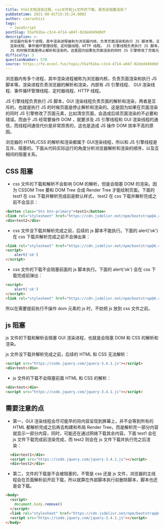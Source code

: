 ```yaml
---
title: html文档渲染过程，css文件和js文件的下载，是否会阻塞渲染？
pubDatetime: 2021-08-01T15:35:24.000Z
author: caorushizi
tags:
  - JavaScript
postSlug: 55af61ba-c3c4-4714-a047-02dedd49d0df
description: >-
  浏览器内有多个进程，其中渲染进程被称为浏览器内核，负责页面渲染和执行 JS 脚本等。渲染进程负责浏览器的解析和渲染，内部有 JS 引擎线程、 GUI
  渲染线程、事件循环管理线程、定时器线程、HTTP 线程。 JS 引擎线程负责执行 JS 脚本，GUI 渲染线程负责页面的解析和渲染，两者是互斥的，也就是执行
  JS 的时候页面是停止解析和渲染的。这是因为如果在页面渲染的同时 JS 引擎修改了页面元素，
difficulty: 3
questionNumber: 570
source: https://fe.ecool.fun/topic/55af61ba-c3c4-4714-a047-02dedd49d0df
---
```


浏览器内有多个进程，其中渲染进程被称为浏览器内核，负责页面渲染和执行 JS 脚本等。渲染进程负责浏览器的解析和渲染，内部有 JS 引擎线程、 GUI 渲染线程、事件循环管理线程、定时器线程、HTTP 线程。

JS 引擎线程负责执行 JS 脚本，GUI 渲染线程负责页面的解析和渲染，两者是互斥的，也就是执行 JS 的时候页面是停止解析和渲染的。这是因为如果在页面渲染的同时 JS 引擎修改了页面元素，比如清空页面，会造成后续页面渲染的不必要和错误。而由于 JS 经常要操作 DOM ，就要涉及 JS 引擎线程和 GUI 渲染线程的通信，而线程间通信代价是非常昂贵的，这也是造成 JS 操作 DOM 效率不高的原因。


浏览器的 HTML/CSS 的解析和渲染都属于 GUI渲染线程，所以和 JS 引擎线程是互斥、阻塞的。下面从代码实际运行的角度分析浏览器解析和渲染的顺序，以及互相间的阻塞关系。

## CSS 阻塞

* css 文件的下载和解析不会影响 DOM 的解析，但是会阻塞 DOM 的渲染。因为 CSSOM Tree 要和 DOM Tree 合成 Render Tree 才能绘制页面。下面的 test1 在 css 下载并解析完成前是默认样式， test2 在 css 下载并解析完成之前不会显示：

```html
<button class="btn btn-primary">test1</button>
<link rel="stylesheet" href="https://cdn.jsdelivr.net/npm/bootstrap@4.4.1/dist/css/bootstrap.min.css">
<div>test2</div>
```

* css 文件没下载并解析完成之前，后续的 js 脚本不能执行。下面的 alert('ok') 在 css 下载并解析完成之前不会弹出来：

```html
<link rel="stylesheet" href="https://cdn.jsdelivr.net/npm/bootstrap@4.4.1/dist/css/bootstrap.min.css">
<script>
    alert('ok')
</script>
```

* css 文件的下载不会阻塞前面的 js 脚本执行。下面的 alert('ok') 会在 css 下载完成前弹出：

```html
<script>
    alert('ok')
</script>
<link rel="stylesheet" href="https://cdn.jsdelivr.net/npm/bootstrap@4.4.1/dist/css/bootstrap.min.css">
```

所以在需要提前执行不操作 dom 元素的 js 时，不妨把 js 放到 css 文件之前。

## js 阻塞

js 文件的下载和解析会阻塞 GUI 渲染进程，也就是会阻塞 DOM 和 CSS 的解析和渲染。

js 文件没下载并解析完成之前，后续的 HTML 和 CSS 无法解析：

```html
<script src="https://code.jquery.com/jquery-3.4.1.js"></script>
<div>test</div>
```

* js 文件的下载不会阻塞前面 HTML 和 CSS 的解析：

```html
<div>test</div>
<script src="https://code.jquery.com/jquery-3.4.1.js"></script>
```

## 需要注意的点

* 第一，GUI 渲染线程会尽可能早的将内容呈现到屏幕上，并不会等到所有的 HTML 都解析完成之后再去构建和布局 Render Tree，而是解析完一部分内容就显示一部分内容，同时，可能还在通过网络下载其余内容。下面 test1 会在 js 文件下载完成前渲染完成，而 test2 则会在 js 文件下载并执行完之后渲染：

```html
  <div>test1</div>
  <script src="https://code.jquery.com/jquery-3.4.1.js"></script>
  <div>test2</div>
```

* 第二，文件的下载是不会被阻塞的，不管是 css 还是 js 文件，浏览器的主线程会在页面解析前开启下载，所以就算在外部脚本执行前删除脚本，脚本也还是会下载。

```html
<body>
  <script>
    document.body.remove()
  </script>  
  <link rel="stylesheet" href="https://cdn.jsdelivr.net/npm/bootstrap@4.4.1/dist/css/bootstrap.min.css">
  <script src="https://code.jquery.com/jquery-3.4.1.js"></script>
</body>
```








